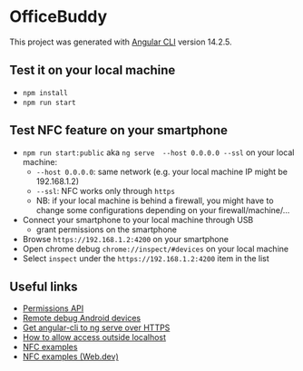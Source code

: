 # OfficeBuddy

This project was generated with [Angular CLI](https://github.com/angular/angular-cli) version 14.2.5.

## Test it on your local machine
- `npm install`
- `npm run start`

## Test NFC feature on your smartphone
- `npm run start:public` aka `ng serve  --host 0.0.0.0 --ssl` on your local machine:
  - `--host 0.0.0.0`: same network (e.g. your local machine IP might be 192.168.1.2)
  - `--ssl`: NFC works only through `https`
  - NB: if your local machine is behind a firewall, you might have to change some configurations depending on your firewall/machine/...
- Connect your smartphone to your local machine through USB
  - grant permissions on the smartphone
- Browse `https://192.168.1.2:4200` on your smartphone
- Open chrome debug `chrome://inspect/#devices` on your local machine
- Select `inspect` under the `https://192.168.1.2:4200` item in the list


## Useful links
- [Permissions API](https://developer.mozilla.org/en-US/docs/Web/API/Permissions_API?retiredLocale=it)
- [Remote debug Android devices](https://developer.chrome.com/docs/devtools/remote-debugging/)
- [Get angular-cli to ng serve over HTTPS](https://stackoverflow.com/questions/39210467/get-angular-cli-to-ng-serve-over-https)
- [How to allow access outside localhost](https://stackoverflow.com/questions/43492354/how-to-allow-access-outside-localhost)
- [NFC examples](https://whatwebcando.today/nfc.html)
- [NFC examples (Web.dev)](https://web.dev/nfc/#check-for-permission)
